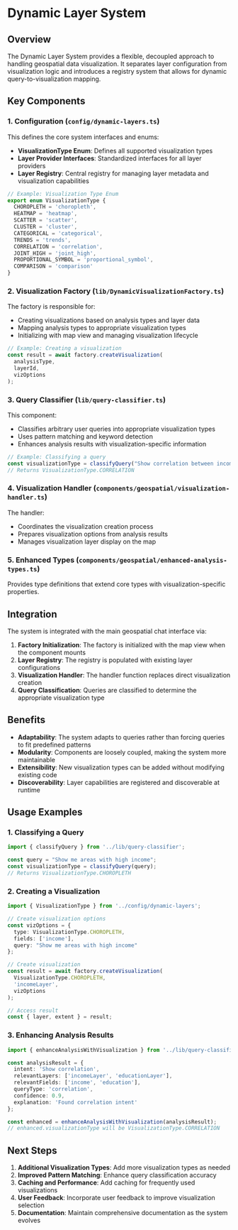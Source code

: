 # Dynamic Layer System

## Overview

The Dynamic Layer System provides a flexible, decoupled approach to handling geospatial data visualization. It separates layer configuration from visualization logic and introduces a registry system that allows for dynamic query-to-visualization mapping.

## Key Components

### 1. Configuration (`config/dynamic-layers.ts`)

This defines the core system interfaces and enums:

- **VisualizationType Enum**: Defines all supported visualization types
- **Layer Provider Interfaces**: Standardized interfaces for all layer providers
- **Layer Registry**: Central registry for managing layer metadata and visualization capabilities

```typescript
// Example: Visualization Type Enum
export enum VisualizationType {
  CHOROPLETH = 'choropleth',
  HEATMAP = 'heatmap',
  SCATTER = 'scatter',
  CLUSTER = 'cluster',
  CATEGORICAL = 'categorical',
  TRENDS = 'trends',
  CORRELATION = 'correlation',
  JOINT_HIGH = 'joint_high',
  PROPORTIONAL_SYMBOL = 'proportional_symbol',
  COMPARISON = 'comparison'
}
```

### 2. Visualization Factory (`lib/DynamicVisualizationFactory.ts`)

The factory is responsible for:

- Creating visualizations based on analysis types and layer data
- Mapping analysis types to appropriate visualization types
- Initializing with map view and managing visualization lifecycle

```typescript
// Example: Creating a visualization
const result = await factory.createVisualization(
  analysisType,
  layerId,
  vizOptions
);
```

### 3. Query Classifier (`lib/query-classifier.ts`)

This component:

- Classifies arbitrary user queries into appropriate visualization types
- Uses pattern matching and keyword detection
- Enhances analysis results with visualization-specific information

```typescript
// Example: Classifying a query
const visualizationType = classifyQuery("Show correlation between income and education");
// Returns VisualizationType.CORRELATION
```

### 4. Visualization Handler (`components/geospatial/visualization-handler.ts`)

The handler:

- Coordinates the visualization creation process
- Prepares visualization options from analysis results
- Manages visualization layer display on the map

### 5. Enhanced Types (`components/geospatial/enhanced-analysis-types.ts`)

Provides type definitions that extend core types with visualization-specific properties.

## Integration

The system is integrated with the main geospatial chat interface via:

1. **Factory Initialization**: The factory is initialized with the map view when the component mounts
2. **Layer Registry**: The registry is populated with existing layer configurations
3. **Visualization Handler**: The handler function replaces direct visualization creation
4. **Query Classification**: Queries are classified to determine the appropriate visualization type

## Benefits

- **Adaptability**: The system adapts to queries rather than forcing queries to fit predefined patterns
- **Modularity**: Components are loosely coupled, making the system more maintainable
- **Extensibility**: New visualization types can be added without modifying existing code
- **Discoverability**: Layer capabilities are registered and discoverable at runtime

## Usage Examples

### 1. Classifying a Query

```typescript
import { classifyQuery } from '../lib/query-classifier';

const query = "Show me areas with high income";
const visualizationType = classifyQuery(query);
// Returns VisualizationType.CHOROPLETH
```

### 2. Creating a Visualization

```typescript
import { VisualizationType } from '../config/dynamic-layers';

// Create visualization options
const vizOptions = {
  type: VisualizationType.CHOROPLETH,
  fields: ['income'],
  query: "Show me areas with high income"
};

// Create visualization
const result = await factory.createVisualization(
  VisualizationType.CHOROPLETH,
  'incomeLayer',
  vizOptions
);

// Access result
const { layer, extent } = result;
```

### 3. Enhancing Analysis Results

```typescript
import { enhanceAnalysisWithVisualization } from '../lib/query-classifier';

const analysisResult = {
  intent: 'Show correlation',
  relevantLayers: ['incomeLayer', 'educationLayer'],
  relevantFields: ['income', 'education'],
  queryType: 'correlation',
  confidence: 0.9,
  explanation: 'Found correlation intent'
};

const enhanced = enhanceAnalysisWithVisualization(analysisResult);
// enhanced.visualizationType will be VisualizationType.CORRELATION
```

## Next Steps

1. **Additional Visualization Types**: Add more visualization types as needed
2. **Improved Pattern Matching**: Enhance query classification accuracy
3. **Caching and Performance**: Add caching for frequently used visualizations
4. **User Feedback**: Incorporate user feedback to improve visualization selection
5. **Documentation**: Maintain comprehensive documentation as the system evolves 